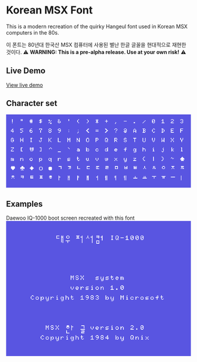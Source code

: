 # Korean MSX Font

This is a modern recreation of the quirky Hangeul font used in Korean MSX computers in the 80s.

이 폰트는 80년대 한국산 MSX 컴퓨터에 사용된 별난 한글 글꼴을 현대적으로 재현한 것이다.
⚠️ **WARNING: This is a pre-alpha release. Use at your own risk!** ⚠️

## Live Demo
[View live demo](http://noahburney.net/msx-font/)

## Character set
![Character set](samples/characterset.png)

## Examples
Daewoo IQ-1000 boot screen recreated with this font
![Screenshot of Daewoo IQ-1000 boot screen recreated with this font](samples/screenshot.png)
